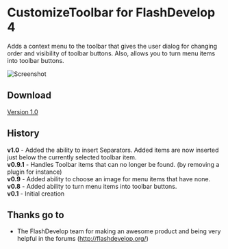 # CustomizeToolbar for FlashDevelop 4

Adds a context menu to the toolbar that gives the user dialog for changing order and visibility of toolbar buttons. Also, allows you to turn menu items into toolbar buttons.

![Screenshot](http://dl.dropbox.com/u/3917850/images/customizetoolbar.png)

## Download
[Version 1.0](http://goo.gl/dZ0XT)

## History
**v1.0** - Added the ability to insert Separators. Added items are now inserted just below the currently selected toolbar item.  
**v0.9.1** - Handles Toolbar items that can no longer be found. (by removing a plugin for instance)  
**v0.9** - Added ability to choose an image for menu items that have none.  
**v0.8** - Added ability to turn menu items into toolbar buttons.  
**v0.1** - Initial creation  

## Thanks go to

- The FlashDevelop team for making an awesome product and being very helpful in the forums (http://flashdevelop.org/)